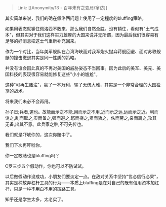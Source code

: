 > Link: [[Anonymity/13 - 百年未有之变局/窜访]]

其实简单来说，我们的确在佩洛西问题上使用了一定程度的bluffing策略。

如果用表态就镇住佩洛西不敢来，那么我们自然全胜。没有镇住，看似有"土气成本"，但其实对于我们这样实力雄厚的大国来说并无所谓，因为最后我们很容易有足够的好消息把这士气重新补充回来。

作为一个对比，当年美军舰队在台湾海峡面对我军炮火抛弃蒋舰回避、面对苏联舰艇的撞击撤退其实是同一性质的策略。

并没有谁会因此真的不再对美国的威胁姿态不当回事。因为此后的美军、美元、美国科技的表现很容易就能修复这些"小小的尴尬"。

这种"可再生赌注"，赢了一本万利，输了无伤大雅，其实是一个非常合理的大国独享的战术。

将来我们未必不会再用。

孙子日;兵者,道也。故能而示之不能,用而示之不用,近而示之远,远而示之近。利而诱之,乱而取之,实而备之,强而避之,怒而挠之,卑而骄之，佚而劳之,亲而离之,攻其无备,出其不意。此兵家之胜,不可先传也。

我们就是吓唬你的，这次你赌中了。

我们下次再吓唬你，

你一定敢赌也是bluffing吗？

C罗三步五个假动作，你也可以不防试试。

以后做假动作没成功，小朋友们要淡定一点。在敌对关系中坚持“言必信行必果"，其实是种放弃杠杆工具的行为——本质上bluffing是在对自己的既有信用资本加杠杆，只是一种不用白不用的策路工具。

知乎还是学生太多，太老实了。